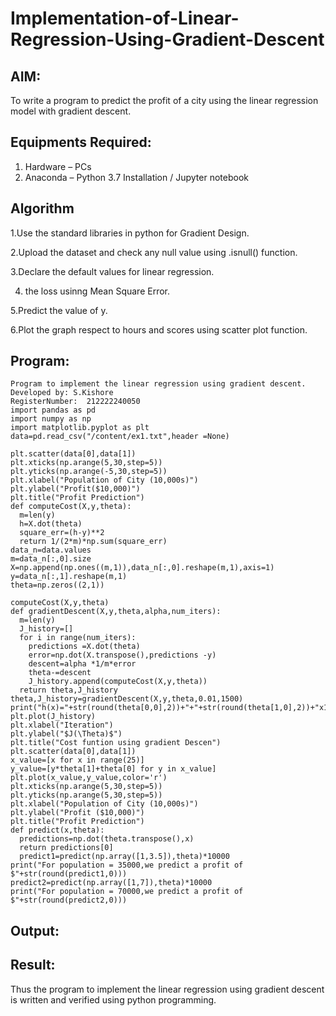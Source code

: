 # Implementation-of-Linear-Regression-Using-Gradient-Descent

## AIM:
To write a program to predict the profit of a city using the linear regression model with gradient descent.

## Equipments Required:
1. Hardware – PCs
2. Anaconda – Python 3.7 Installation / Jupyter notebook

## Algorithm
1.Use the standard libraries in python for Gradient Design.

2.Upload the dataset and check any null value using .isnull() function.

3.Declare the default values for linear regression.

4. the loss usinng Mean Square Error.

5.Predict the value of y.

6.Plot the graph respect to hours and scores using scatter plot function.

## Program:
```
Program to implement the linear regression using gradient descent.
Developed by: S.Kishore
RegisterNumber:  212222240050
import pandas as pd
import numpy as np
import matplotlib.pyplot as plt
data=pd.read_csv("/content/ex1.txt",header =None)

plt.scatter(data[0],data[1])
plt.xticks(np.arange(5,30,step=5))
plt.yticks(np.arange(-5,30,step=5))
plt.xlabel("Population of City (10,000s)")
plt.ylabel("Profit($10,000)")
plt.title("Profit Prediction")
def computeCost(X,y,theta):
  m=len(y)
  h=X.dot(theta)
  square_err=(h-y)**2
  return 1/(2*m)*np.sum(square_err)
data_n=data.values
m=data_n[:,0].size
X=np.append(np.ones((m,1)),data_n[:,0].reshape(m,1),axis=1)
y=data_n[:,1].reshape(m,1)
theta=np.zeros((2,1))

computeCost(X,y,theta)
def gradientDescent(X,y,theta,alpha,num_iters):
  m=len(y)
  J_history=[]
  for i in range(num_iters):
    predictions =X.dot(theta)
    error=np.dot(X.transpose(),predictions -y)
    descent=alpha *1/m*error
    theta-=descent
    J_history.append(computeCost(X,y,theta))
  return theta,J_history
theta,J_history=gradientDescent(X,y,theta,0.01,1500)
print("h(x)="+str(round(theta[0,0],2))+"+"+str(round(theta[1,0],2))+"x1")
plt.plot(J_history)
plt.xlabel("Iteration")
plt.ylabel("$J(\Theta)$")
plt.title("Cost funtion using gradient Descen")
plt.scatter(data[0],data[1])
x_value=[x for x in range(25)]
y_value=[y*theta[1]+theta[0] for y in x_value]
plt.plot(x_value,y_value,color='r')
plt.xticks(np.arange(5,30,step=5))
plt.yticks(np.arange(5,30,step=5))
plt.xlabel("Population of City (10,000s)")
plt.ylabel("Profit ($10,000)")
plt.title("Profit Prediction")
def predict(x,theta):
  predictions=np.dot(theta.transpose(),x)
  return predictions[0]
  predict1=predict(np.array([1,3.5]),theta)*10000
print("For population = 35000,we predict a profit of $"+str(round(predict1,0)))
predict2=predict(np.array([1,7]),theta)*10000
print("For population = 70000,we predict a profit of $"+str(round(predict2,0)))
```


## Output:


## Result:
Thus the program to implement the linear regression using gradient descent is written and verified using python programming.
